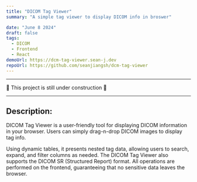 ```yaml
---
title: "DICOM Tag Viewer"
summary: "A simple tag viewer to display DICOM info in broswer"

date: "June 8 2024"
draft: false
tags:
  - DICOM
  - Frontend
  - React
demoUrl: https://dcm-tag-viewer.sean-j.dev
repoUrl: https://github.com/seanjiangsh/dcm-tag-viewer
---
```


---

🚧 This project is still under construction 🚧

---

## Description:

DICOM Tag Viewer is a user-friendly tool for displaying DICOM information in your browser. Users can simply drag-n-drop DICOM images to display tag info.

Using dynamic tables, it presents nested tag data, allowing users to search, expand, and filter columns as needed. The DICOM Tag Viewer also supports the DICOM SR (Structured Report) format. All operations are performed on the frontend, guaranteeing that no sensitive data leaves the browser.
